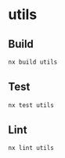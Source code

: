 # utils

## Build

```sh
nx build utils
```

## Test

```sh
nx test utils
```

## Lint

```sh
nx lint utils
```
